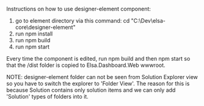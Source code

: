 Instructions on how to use designer-element component:

1) go to element directory via this command: cd "C:\Dev\elsa-core\designer-element"
2) run npm install
3) run npm build
4) run npm start

Every time the component is edited, run npm build and then npm start so that the /dist folder is copied to Elsa.Dashboard.Web wwwroot.


NOTE: designer-element folder can not be seen from Solution Explorer view so you have to switch the explorer to 'Folder View'.
      The reason for this is because Solution contains only solution items and we can only add 'Solution' types of folders into it.